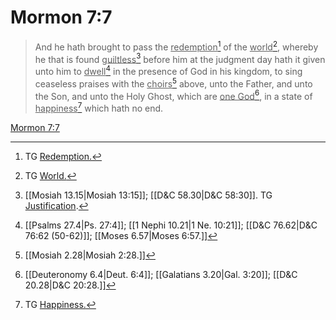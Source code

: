 # Mormon 7:7

> And he hath brought to pass the <u>redemption</u>[^a] of the <u>world</u>[^b], whereby he that is found <u>guiltless</u>[^c] before him at the judgment day hath it given unto him to <u>dwell</u>[^d] in the presence of God in his kingdom, to sing ceaseless praises with the <u>choirs</u>[^e] above, unto the Father, and unto the Son, and unto the Holy Ghost, which are <u>one God</u>[^f], in a state of <u>happiness</u>[^g] which hath no end.

[Mormon 7:7](https://www.churchofjesuschrist.org/study/scriptures/bofm/morm/7?lang=eng&id=p7#p7)


[^a]: TG [Redemption.](https://www.churchofjesuschrist.org/study/scriptures/tg/redemption?lang=eng)
[^b]: TG [World.](https://www.churchofjesuschrist.org/study/scriptures/tg/world?lang=eng)
[^c]: [[Mosiah 13.15|Mosiah 13:15]]; [[D&C 58.30|D&C 58:30]]. TG [Justification](https://www.churchofjesuschrist.org/study/scriptures/tg/justification?lang=eng).
[^d]: [[Psalms 27.4|Ps. 27:4]]; [[1 Nephi 10.21|1 Ne. 10:21]]; [[D&C 76.62|D&C 76:62 (50-62)]]; [[Moses 6.57|Moses 6:57.]]
[^e]: [[Mosiah 2.28|Mosiah 2:28.]]
[^f]: [[Deuteronomy 6.4|Deut. 6:4]]; [[Galatians 3.20|Gal. 3:20]]; [[D&C 20.28|D&C 20:28.]]
[^g]: TG [Happiness.](https://www.churchofjesuschrist.org/study/scriptures/tg/happiness?lang=eng)
